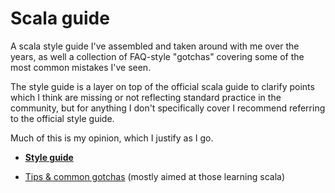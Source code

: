 # Scala guide

A scala style guide I've assembled and taken around with me over the years, as well a collection of
FAQ-style "gotchas" covering some of the most common mistakes I've seen.

The style guide is a layer on top of the official scala guide to clarify points which I think are
missing or not reflecting standard practice in the community, but for anything I don't specifically
cover I recommend referring to the official style guide.

Much of this is my opinion, which I justify as I go.

* **[Style guide](style/main.md)**

* [Tips & common gotchas](tips/main.md) (mostly aimed at those learning scala)
